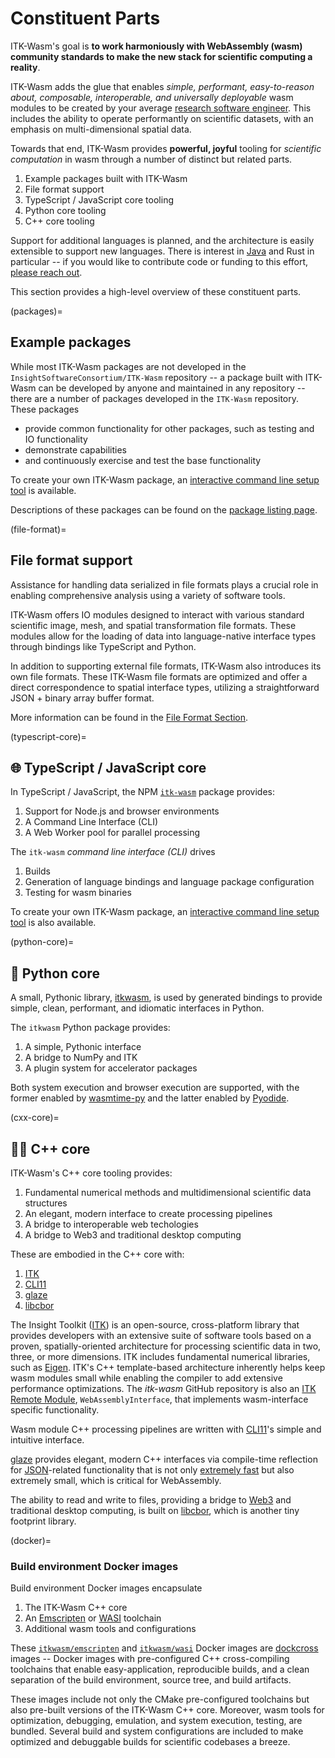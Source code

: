 # Constituent Parts

ITK-Wasm's goal is **to work harmoniously with WebAssembly (wasm) community standards to make the new stack for scientific computing a reality**.

ITK-Wasm adds the glue that enables _simple, performant, easy-to-reason about, composable, interoperable, and universally deployable_ wasm modules to be created by your average [research software engineer](https://ukrse.github.io/who.html). This includes the ability to operate performantly on scientific datasets, with an emphasis on multi-dimensional spatial data.

Towards that end, ITK-Wasm provides **powerful, joyful** tooling for *scientific computation* in wasm through a number of distinct but related parts.

1. Example packages built with ITK-Wasm
2. File format support
3. TypeScript / JavaScript core tooling
4. Python core tooling
5. C++ core tooling

Support for additional languages is planned, and the architecture is easily extensible to support new languages. There is interest in [Java](https://github.com/InsightSoftwareConsortium/ITK-Wasm/pull/855) and Rust in particular -- if you would like to contribute code or funding to this effort, [please reach out](https://github.com/thewtex).

This section provides a high-level overview of these constituent parts.

(packages)=
## Example packages

While most ITK-Wasm packages are not developed in the `InsightSoftwareConsortium/ITK-Wasm` repository -- a package built with ITK-Wasm can be developed by anyone and maintained in any repository -- there are a number of packages developed in the `ITK-Wasm` repository. These packages

- provide common functionality for other packages, such as testing and IO functionality
- demonstrate capabilities
- and continuously exercise and test the base functionality

To create your own ITK-Wasm package, an [interactive command line setup tool](https://www.npmjs.com/package/create-itk-wasm) is available.

Descriptions of these packages can be found on the [package listing page](./packages.md).

(file-format)=
## File format support

Assistance for handling data serialized in file formats plays a crucial role in enabling comprehensive analysis using a variety of software tools.

ITK-Wasm offers IO modules designed to interact with various standard scientific image, mesh, and spatial transformation file formats. These modules allow for the loading of data into language-native interface types through bindings like TypeScript and Python.

In addition to supporting external file formats, ITK-Wasm also introduces its own file formats. These ITK-Wasm file formats are optimized and offer a direct correspondence to spatial interface types, utilizing a straightforward JSON + binary array buffer format.

More information can be found in the [File Format Section](./file_formats/index.md).

(typescript-core)=
## 🌐 TypeScript / JavaScript core

In TypeScript / JavaScript, the NPM [`itk-wasm`](https://www.npmjs.com/search?q=itk-wasm) package provides:

1. Support for Node.js and browser environments
2. A Command Line Interface (CLI)
3. A Web Worker pool for parallel processing

The `itk-wasm` *command line interface (CLI)* drives

1. Builds
2. Generation of language bindings and language package configuration
3. Testing for wasm binaries

To create your own ITK-Wasm package, an [interactive command line setup tool](https://www.npmjs.com/package/create-itk-wasm) is also available.

(python-core)=
## 🐍 Python core

A small, Pythonic library, [itkwasm](https://pypi.org/project/itkwasm/), is used by generated bindings to provide simple, clean, performant, and idiomatic interfaces in Python.

The `itkwasm` Python package provides:

1. A simple, Pythonic interface
2. A bridge to NumPy and ITK
3. A plugin system for accelerator packages

Both system execution and browser execution are supported, with the former enabled by [wasmtime-py](https://github.com/bytecodealliance/wasmtime-py) and the latter enabled by [Pyodide](https://pyodide.org).

(cxx-core)=
## 🧑‍💻 C++ core

ITK-Wasm's C++ core tooling provides:

1. Fundamental numerical methods and multidimensional scientific data structures
2. An elegant, modern interface to create processing pipelines
3. A bridge to interoperable web techologies
4. A bridge to Web3 and traditional desktop computing

These are embodied in the C++ core with:

1. [ITK]
2. [CLI11]
3. [glaze]
4. [libcbor]

The Insight Toolkit ([ITK]) is an open-source, cross-platform library that provides developers with an extensive suite of software tools based on a proven, spatially-oriented architecture for processing scientific data in two, three, or more dimensions.
ITK includes fundamental numerical libraries, such as [Eigen](https://eigen.tuxfamily.org/index.php?title=Main_Page).
ITK's C++ template-based architecture inherently helps keep wasm modules small while enabling the compiler to add extensive performance optimizations.
The *itk-wasm* GitHub repository is also an [ITK Remote Module](https://github.com/InsightSoftwareConsortium/ITKModuleTemplate), `WebAssemblyInterface`, that implements wasm-interface specific functionality.

Wasm module C++ processing pipelines are written with [CLI11]'s simple and intuitive interface.

[glaze] provides elegant, modern C++ interfaces via compile-time reflection for [JSON](https://json.org)-related functionality that is not only [extremely fast](https://github.com/stephenberry/glaze?tab=readme-ov-file#performance) but also extremely small, which is critical for WebAssembly.

The ability to read and write to files, providing a bridge to [Web3] and traditional desktop computing, is built on [libcbor], which is another tiny footprint library.

(docker)=
### Build environment Docker images

Build environment Docker images encapsulate

1. The ITK-Wasm C++ core
2. An [Emscripten] or [WASI] toolchain
3. Additional wasm tools and configurations

These [`itkwasm/emscripten`] and  [`itkwasm/wasi`] Docker images are [dockcross] images -- Docker images with pre-configured C++ cross-compiling toolchains that enable easy-application, reproducible builds, and a clean separation of the build environment, source tree, and build artifacts.

These images include not only the CMake pre-configured toolchains but also pre-built versions of the ITK-Wasm C++ core. Moreover, wasm tools for optimization, debugging, emulation, and system execution, testing, are bundled. Several build and system configurations are included to make optimized and debuggable builds for scientific codebases a breeze.


[ITK]: https://docs.itk.org
[CLI11]: https://github.com/CLIUtils/CLI11
[glaze]: https://github.com/stephenberry/glaze
[libcbor]: https://libcbor.readthedocs.io/
[Emscripten]: https://emscripten.org/
[WASI]: https://wasi.dev
[`itkwasm/emscripten`]: https://hub.docker.com/r/itkwasm/emscripten
[`itkwasm/wasi`]: https://hub.docker.com/r/itkwasm/wasi
[Web3]: https://en.wikipedia.org/wiki/Web3
[dockcross]: https://github.com/dockcross/dockcross
[CMake]: https://cmake.org
